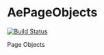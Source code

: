 AePageObjects
===============

[![Build Status](https://api.travis-ci.org/appfolio/ae_page_objects.png?branch=master)](http://travis-ci.org/appfolio/ae_page_objects)

Page Objects